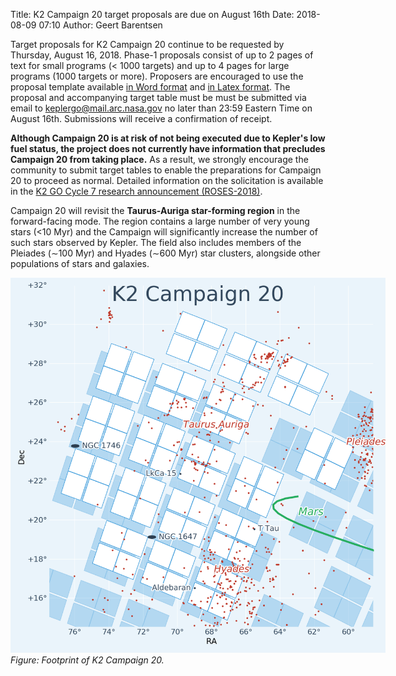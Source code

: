 Title: K2 Campaign 20 target proposals are due on August 16th
Date: 2018-08-09 07:10
Author: Geert Barentsen

Target proposals for K2 Campaign 20 continue to be requested by Thursday, August 16, 2018.
Phase-1 proposals consist of up to 2 pages of text for small programs (< 1000 targets)
and up to 4 pages for large programs (1000 targets or more).
Proposers are encouraged to use the proposal template available <a href="data/K2/k2go7_template.docx">in Word format</a> and <a href="data/K2/k2go7_template.tex">in Latex format</a>.
The proposal and accompanying target table must be must be submitted via email
to <a href="mailto:keplergo@mail.arc.nasa.gov">keplergo@mail.arc.nasa.gov</a>
no later than 23:59 Eastern Time on August 16th.
Submissions will receive a confirmation of receipt.

**Although Campaign 20 is at risk of not being executed due to Kepler's low fuel status,
the project does not currently have information that precludes Campaign 20 from taking place.**
As a result, we strongly encourage the community to submit target tables
to enable the preparations for Campaign 20 to proceed as normal.
Detailed information on the solicitation is available in the
[K2 GO Cycle 7 research announcement (ROSES-2018)](https://nspires.nasaprs.com/external/viewrepositorydocument/cmdocumentid=610960/solicitationId=%7B8A2B07C0-F3D9-677F-0C28-F0E8406FC3CD%7D/viewSolicitationDocument=1/D.7%20K2%20Cycle%207%20Amend%2019.pdf).

Campaign 20 will revisit the **Taurus-Auriga star-forming region** in the
forward-facing mode.
The region contains a large number of very young stars (<10 Myr)
and the Campaign will significantly increase the number of such stars observed by Kepler.
The field also includes members of the Pleiades (&sim;100 Myr) and Hyades (&sim;600 Myr) star clusters,
alongside other populations of stars and galaxies.

<p>
<img src="images/k2/k2-c20-field.png" style="max-width: 600px;" alt="Footprint of K2 Campaign 20"/><br/>
<i>Figure: Footprint of K2 Campaign 20.</i>
</p>
